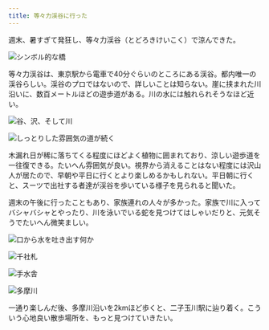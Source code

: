 ```yaml
---
title: 等々力渓谷に行った
---
```

週末、暑すぎて発狂し、等々力渓谷（とどろきけいこく）で涼んできた。

![](https://lh3.googleusercontent.com/tWlec433d_b-BgF0QvgLFog1LzQl7xlZZgextuJYVFzqIKLCkKTxF5h11fEsAjpFRMZpK8k5iUBM_Y5z-xPVHKxI29VXyy8xcahklnxsBigLWKMYiCvjzDOMC4hGOjxAWdQ1TVxx-qFLYRbSgfun7xs "シンボル的な橋")

等々力渓谷は、東京駅から電車で40分ぐらいのところにある渓谷。都内唯一の渓谷らしい。渓谷のプロではないので、詳しいことは知らない。崖に挟まれた川沿いに、数百メートルほどの遊歩道がある。川の水には触れられそうなほど近い。

![](https://lh3.googleusercontent.com/M8__Vks-jHbE5RX5q5lQAngEhOX93obU26p4gD62nEAfNE9o29XuB8r4ywIUc9eA6j2qePnUyV1F4966l01WkXUTA_px0hNaA-6IC8oXaF8qc6EmE9uxs5dUbfltaXo9MQR6vyML4trK2LW6ZIjN6uk "谷、沢、そして川")

![](https://lh6.googleusercontent.com/RUOBqSyi-G_yG0GMPWPoBgLtg3fPzJUQWPdjDNk5zoE879KnP6uAZ1m8qC6Vk9CGue95NwNmgA3O1eTrdeaZONmjCaR-SNzvwhD36k2AbXmE4LczB1w2n3ekZ6NJvsu32agyp7qx9VFGqBGiHxtVlNc "しっとりした雰囲気の道が続く")

木漏れ日が稀に落ちてくる程度にほどよく植物に囲まれており、涼しい遊歩道を一往復できる。たいへん雰囲気が良い。視界から消えることはない程度には沢山人が居たので、早朝や平日に行くとより楽しめるかもしれない。平日朝に行くと、スーツで出社する者達が渓谷を歩いている様子を見られると聞いた。

週末の午後に行ったこともあり、家族連れの人々が多かった。家族で川に入ってバシャバシャとやったり、川を泳いでいる蛇を見つけてはしゃいだりと、元気そうでたいへん微笑ましい。

![](https://lh3.googleusercontent.com/vUp0ySoobOh4VP5g7MynsUzx1isLBcyEdDg_0yrDLaVClQ4Rcb0BqCtYDWGTGNc7OATSsmUctVXdNQgRzcjxFb9xlMen3mpxcvDJuQmIcwqrOJntQfF1kpTFnDVxp--IMLD4Nv3FbpZALEwHRGvemCA "口から水を吐き出す何か")

![](https://lh4.googleusercontent.com/fhUF7F3coQ758a7knZLQf60uLGafbr4In_aDva1kxAWpT1buVdm0c3GIYACSSmNwH4e5TiDaKtge-p2pxMdi6PvTdVRiTbEt5UhTZ5ynq1NCp224zXGX8VG-36dsTgGJLIFEMSjobmGXi41Kr8Zr8hs "千社札")

![](https://lh5.googleusercontent.com/kFbGMnSp9-x6blnyglqGXvSExCTPdyb6w6rIx3lo-1KDT6UlfrExl6UxdN5vLDFNzvV9adCtS0iEALwssav3-yQOYjhvcxo4uPcvjimwBCB6SQwaCHgNENv93ExnKdRTYykm2IlTCLA7rTzldnEnw4A "手水舎")

![](https://lh6.googleusercontent.com/qEhiTV06MoJpbVzUDTI9HP3TZZr8rJ7nDrVFTZET3LzN4pMEt_dzI5VA5WKL06bNHD0mkn2MM7Y0VGqCqa1iQWBmczQxTuGZ_Ug-3Cpz3Myga4dnvE3-1NkMfuXv_jr0IcLT0vy4Li3g4NnsIdXUU-A "多摩川")

一通り楽しんだ後、多摩川沿いを2kmほど歩くと、二子玉川駅に辿り着く。こういう心地良い散歩場所を、もっと見つけていきたい。
